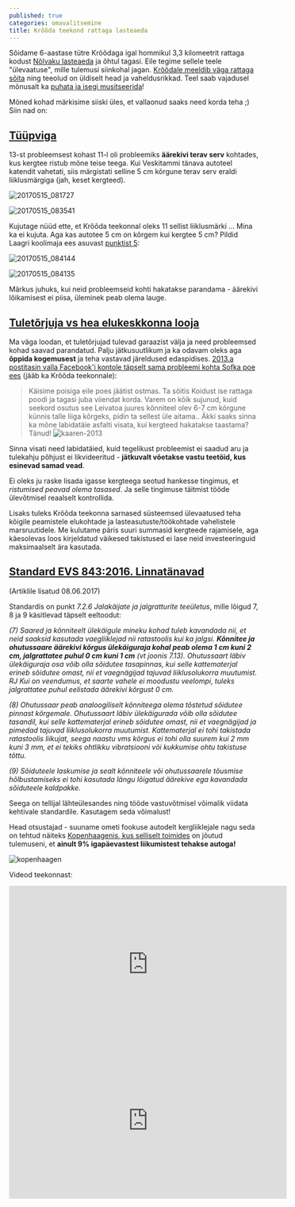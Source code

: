 ```yaml
---
published: true
categories: omavalitsemine
title: Krõõda teekond rattaga lasteaeda
---
```


Sõidame 6-aastase tütre Krõõdaga igal hommikul 3,3 kilomeetrit rattaga kodust [Nõlvaku lasteaeda](http://www.nolvakulasteaed.ee/) ja õhtul tagasi. Eile tegime sellele teele "ülevaatuse", mille tulemusi siinkohal jagan. [Krõõdale meeldib väga rattaga sõita](https://youtu.be/rF5ttnIyJrk?t=3m5s) ning teeolud on üldiselt head ja vaheldusrikkad. Teel saab vajadusel mõnusalt ka [puhata ja isegi musitseerida](https://youtu.be/SxVOc4NfIFg?t=2m43s)!

Mõned kohad märkisime siiski üles, et vallaonud saaks need korda teha ;) Siin nad on:

<script src="https://gist.github.com/tormi/74334dde3158a9ccd06bc27404d08f84.js"></script>

## [Tüüpviga](#tüüpviga)

13-st probleemsest kohast 11-l oli probleemiks **äärekivi terav serv** kohtades, kus kergtee ristub mõne teise teega. Kui Veskitammi tänava autoteel katendit vahetati, siis märgistati selline 5 cm kõrgune terav serv eraldi liiklusmärgiga (jah, keset kergteed).

![20170515_081727](https://cloud.githubusercontent.com/assets/146800/26518103/6d417874-42b1-11e7-99cf-9958a7bd795e.jpg)

![20170515_083541](https://cloud.githubusercontent.com/assets/146800/26518119/e7db632e-42b1-11e7-83cd-0accc5b10a4d.jpg)

Kujutage nüüd ette, et Krõõda teekonnal oleks 11 sellist liiklusmärki ... Mina ka ei kujuta. Aga kas autotee 5 cm on kõrgem kui kergtee 5 cm? Pildid Laagri koolimaja ees asuvast [punktist 5](https://youtu.be/SxVOc4NfIFg?t=3m25s):

![20170515_084144](https://cloud.githubusercontent.com/assets/146800/26518128/396b6b4e-42b2-11e7-930b-78bcef373228.jpg)

![20170515_084135](https://cloud.githubusercontent.com/assets/146800/26518132/45b8dd78-42b2-11e7-8b3f-d4013e43ebdc.jpg)

Märkus juhuks, kui neid probleemseid kohti hakatakse parandama - äärekivi lõikamisest ei piisa, üleminek peab olema lauge.

## [Tuletõrjuja vs hea elukeskkonna looja](#tuletõrjuja-vs-hea-elukeskkonna-looja)

Ma väga loodan, et tuletõrjujad tulevad garaazist välja ja need probleemsed kohad saavad parandatud. Palju jätkusuutlikum ja ka odavam oleks aga **õppida kogemusest** ja teha vastavad järeldused edaspidises. [2013.a postitasin valla Facebook'i kontole täpselt sama probleemi kohta Sofka poe ees](https://www.facebook.com/photo.php?fbid=3125543114794&set=o.338787067638&type=3&theater) (jääb ka Krõõda teekonnale):

> Käisime poisiga eile poes jäätist ostmas. Ta sõitis Koidust ise rattaga poodi ja tagasi juba viiendat korda. Varem on kõik sujunud, kuid seekord osutus see Leivatoa juures kõnniteel olev 6-7 cm kõrgune künnis talle liiga kõrgeks, pidin ta sellest üle aitama..
> Äkki saaks sinna ka mõne labidatäie asfalti visata, kui kergteed hakatakse taastama? Tänud!
> ![kaaren-2013](https://cloud.githubusercontent.com/assets/146800/26539648/4a8f74ba-4456-11e7-82e4-eadb1d226e3a.jpg)

Sinna visati need labidatäied, kuid tegelikust probleemist ei saadud aru ja tulekahju põhjust ei likvideeritud - **jätkuvalt võetakse vastu teetöid, kus esinevad samad vead**.

Ei oleks ju raske lisada igasse kergteega seotud hankesse tingimus, et _ristumised peavad olema tasased_. Ja selle tingimuse täitmist tööde ülevõtmisel reaalselt kontrollida.

Lisaks tuleks Krõõda teekonna sarnased süsteemsed ülevaatused teha kõigile peamistele elukohtade ja lasteasutuste/töökohtade vahelistele marsruutidele. Me kulutame päris suuri summasid kergteede rajamisele, aga käesolevas loos kirjeldatud väikesed takistused ei lase neid investeeringuid maksimaalselt ära kasutada. 

## [Standard EVS 843:2016. Linnatänavad](#standard-evs-8432016-linnatänavad)
(Artiklile lisatud 08.06.2017)

Standardis on punkt _7.2.6 Jalakäijate ja jalgratturite teeületus_, mille lõigud 7, 8 ja 9 käsitlevad täpselt eeltoodut:

_(7) Saared ja kõnniteelt ülekäigule mineku kohad tuleb kavandada nii, et neid saaksid kasutada
vaegliiklejad nii ratastoolis kui ka jalgsi. **Kõnnitee ja ohutussaare äärekivi kõrgus ülekäiguraja kohal peab
olema 1 cm kuni 2 cm, jalgrattatee puhul 0 cm kuni 1 cm** (vt joonis 7.13). Ohutussaart läbiv ülekäiguraja
osa võib olla sõidutee tasapinnas, kui selle kattematerjal erineb sõidutee omast, nii et vaegnägijad tajuvad
liiklusolukorra muutumist.
RJ Kui on veendumus, et saarte vahele ei moodustu veelompi, tuleks jalgrattatee puhul eelistada äärekivi
kõrgust 0 cm._

_(8) Ohutussaar peab analoogiliselt kõnniteega olema tõstetud sõidutee pinnast kõrgemale. Ohutussaart
läbiv ülekäigurada võib olla sõidutee tasandil, kui selle kattematerjal erineb sõidutee omast, nii et
vaegnägijad ja pimedad tajuvad liiklusolukorra muutumist. Kattematerjal ei tohi takistada ratastoolis
liikujat, seega naastu vms kõrgus ei tohi olla suurem kui 2 mm kuni 3 mm, et ei tekiks ohtlikku
vibratsiooni või kukkumise ohtu takistuse tõttu._

_(9) Sõiduteele laskumise ja sealt kõnniteele või ohutussaarele tõusmise hõlbustamiseks ei tohi kasutada
längu lõigatud äärekive ega kavandada sõiduteele kaldpakke._

Seega on tellijal lähteülesandes ning tööde vastuvõtmisel võimalik viidata kehtivale standardile. Kasutagem seda võimalust!

Head otsustajad - suuname ometi fookuse autodelt kergliiklejale nagu seda on tehtud näiteks [Kopenhaagenis, kus selliselt toimides](http://www.copenhagenize.com/) on jõutud tulemuseni, et **ainult 9% igapäevastest liikumistest tehakse autoga!**

![kopenhaagen](https://cloud.githubusercontent.com/assets/146800/26540249/1b334f04-4459-11e7-9328-2a63d2083a2b.jpg)

Videod teekonnast:

<iframe width="560" height="315" src="https://www.youtube.com/embed/SxVOc4NfIFg?list=PLXD3MdP3HjILUaF--gAVKuCiqDFQa0pOc" frameborder="0" allowfullscreen></iframe>

<iframe width="560" height="315" src="https://www.youtube.com/embed/rF5ttnIyJrk?list=PLXD3MdP3HjILUaF--gAVKuCiqDFQa0pOc" frameborder="0" allowfullscreen></iframe>
